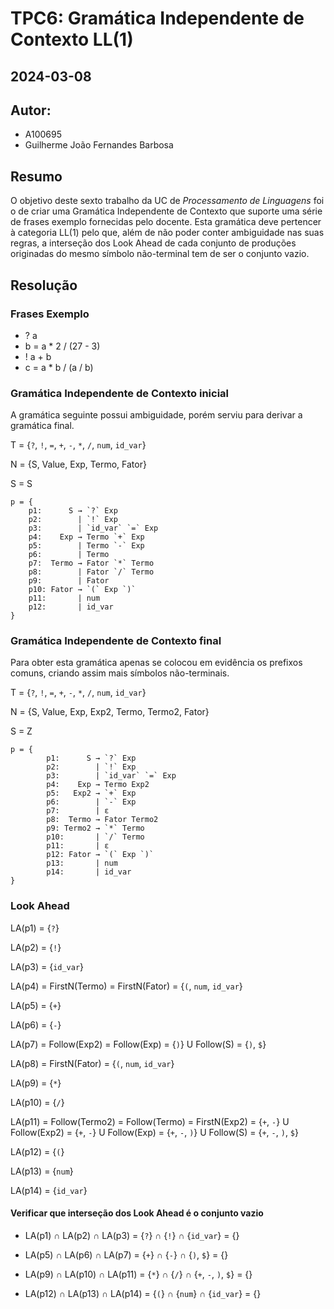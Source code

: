 # TPC6: Gramática Independente de Contexto LL(1)
## 2024-03-08

## Autor:
- A100695
- Guilherme João Fernandes Barbosa

## Resumo

O objetivo deste sexto trabalho da UC de *Processamento de Linguagens* foi o de criar uma Gramática Independente de Contexto que suporte uma série de frases exemplo fornecidas pelo docente. Esta gramática deve pertencer à categoria LL(1) pelo que, além de não poder conter ambiguidade nas suas regras, a interseção dos Look Ahead de cada conjunto de produções originadas do mesmo símbolo não-terminal tem de ser o conjunto vazio.

## Resolução

### Frases Exemplo

- ? a
- b = a * 2 / (27 - 3)
- ! a + b
- c = a * b / (a / b)

### Gramática Independente de Contexto inicial

A gramática seguinte possui ambiguidade, porém serviu para derivar a gramática final.

T = {`?`, `!`, `=`, `+`, `-`, `*`, `/`, `num`, `id_var`}

N = {S, Value, Exp, Termo, Fator}

S = S
```
p = {
    p1:      S → `?` Exp
    p2:        | `!` Exp
    p3:        | `id_var` `=` Exp
    p4:    Exp → Termo `+` Exp
    p5:        | Termo `-` Exp
    p6:        | Termo
    p7:  Termo → Fator `*` Termo
    p8:        | Fator `/` Termo
    p9:        | Fator
    p10: Fator → `(` Exp `)`
    p11:       | num
    p12:       | id_var
}
```

### Gramática Independente de Contexto final

Para obter esta gramática apenas se colocou em evidência os prefixos comuns, criando assim mais símbolos não-terminais.

T = {`?`, `!`, `=`, `+`, `-`, `*`, `/`, `num`, `id_var`}

N = {S, Value, Exp, Exp2, Termo, Termo2, Fator}

S = Z

```
p = {
        p1:      S → `?` Exp
        p2:        | `!` Exp
        p3:        | `id_var` `=` Exp
        p4:    Exp → Termo Exp2
        p5:   Exp2 → `+` Exp
        p6:        | `-` Exp
        p7:        | ε
        p8:  Termo → Fator Termo2
        p9: Termo2 → `*` Termo
        p10:       | `/` Termo
        p11:       | ε
        p12: Fator → `(` Exp `)`
        p13:       | num
        p14:       | id_var
}
```

### Look Ahead

LA(p1) = {`?`}

LA(p2) = {`!`}

LA(p3) = {`id_var`}

LA(p4) = FirstN(Termo) = FirstN(Fator) = {`(`, `num`, `id_var`}

LA(p5) = {`+`}

LA(p6) = {`-`}

LA(p7) = Follow(Exp2) = Follow(Exp) = {`)`} U Follow(S) = {`)`, `$`}

LA(p8) = FirstN(Fator) = {`(`, `num`, `id_var`}

LA(p9) = {`*`}

LA(p10) = {`/`}

LA(p11) = Follow(Termo2) = Follow(Termo) = FirstN(Exp2) = {`+`, `-`} U Follow(Exp2) = {`+`, `-`} U Follow(Exp) = {`+`, `-`, `)`} U Follow(S) = {`+`, `-`, `)`, `$`}

LA(p12) = {`(`}

LA(p13) = {`num`}

LA(p14) = {`id_var`}

#### Verificar que interseção dos Look Ahead é o conjunto vazio

- LA(p1) ∩ LA(p2) ∩ LA(p3) = {`?`} ∩ {`!`} ∩ {`id_var`} = {}

- LA(p5) ∩ LA(p6) ∩ LA(p7) = {`+`} ∩ {`-`} ∩ {`)`, `$`} = {}

- LA(p9) ∩ LA(p10) ∩ LA(p11) = {`*`} ∩ {`/`} ∩ {`+`, `-`, `)`, `$`} = {}

- LA(p12) ∩ LA(p13) ∩ LA(p14) = {`(`} ∩ {`num`} ∩ {`id_var`} = {}
